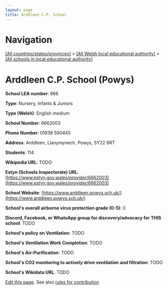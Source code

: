 ```yaml
---
layout: page
title: Arddleen C.P. School
---
```

# Navigation

[[All countries/states/provinces]](../../..) > [[All Welsh local educational authority]](../..) > [[All schools in local educational authority]](..)

# Arddleen C.P. School (Powys)

**School LEA number**: 666

**Type**: Nursery, Infants & Juniors

**Type (Welsh)**: English medium

**School Number**: 6662003

**Phone Number**: 01938 590445

**Address**: Arddleen, Llanymynech, Powys, SY22 6RT

**Students**: 114

**Wikipedia URL**: TODO

**Estyn (Schools Inspectorate) URL**: [https://www.estyn.gov.wales/provider/6662003](https://www.estyn.gov.wales/provider/6662003)

**School Website**: [https://www.arddleen.powys.sch.uk/](https://www.arddleen.powys.sch.uk/)

**School's overall airborne virus protection grade (0-5)**: 0

**Discord, Facebook, or WhatsApp group for discovery/advocacy for THIS school**: TODO

**School's policy on Ventilation**: TODO

**School's Ventilation Work Completion**: TODO

**School's Air-Purification**: TODO

**School's CO2 monitoring to actively drive ventilation and filtration**: TODO

**School's Wikidata URL**: TODO




[Edit this page](https://github.com/VentilationProject/Wales/edit/prif/./Powys/Arddleen_C.P._School.md). See also [rules for contribution](../../../contribution-rules/)